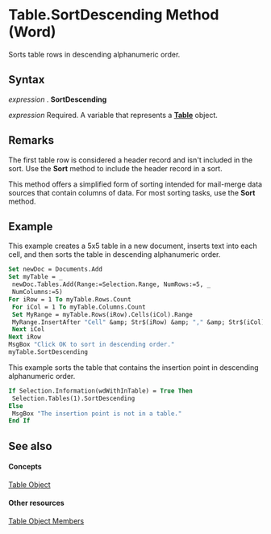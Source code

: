 
# Table.SortDescending Method (Word)

Sorts table rows in descending alphanumeric order.


## Syntax

 _expression_ . **SortDescending**

 _expression_ Required. A variable that represents a **[Table](996b58dd-ebc6-ee30-5bfe-c5e51a0f71d6.md)** object.


## Remarks

The first table row is considered a header record and isn't included in the sort. Use the  **Sort** method to include the header record in a sort.

This method offers a simplified form of sorting intended for mail-merge data sources that contain columns of data. For most sorting tasks, use the  **Sort** method.


## Example

This example creates a 5x5 table in a new document, inserts text into each cell, and then sorts the table in descending alphanumeric order.


```vb
Set newDoc = Documents.Add 
Set myTable = _ 
 newDoc.Tables.Add(Range:=Selection.Range, NumRows:=5, _ 
 NumColumns:=5) 
For iRow = 1 To myTable.Rows.Count 
 For iCol = 1 To myTable.Columns.Count 
 Set MyRange = myTable.Rows(iRow).Cells(iCol).Range 
 MyRange.InsertAfter "Cell" &amp; Str$(iRow) &amp; "," &amp; Str$(iCol) 
 Next iCol 
Next iRow 
MsgBox "Click OK to sort in descending order." 
myTable.SortDescending
```

This example sorts the table that contains the insertion point in descending alphanumeric order.




```vb
If Selection.Information(wdWithInTable) = True Then 
 Selection.Tables(1).SortDescending 
Else 
 MsgBox "The insertion point is not in a table." 
End If
```


## See also


#### Concepts


[Table Object](996b58dd-ebc6-ee30-5bfe-c5e51a0f71d6.md)
#### Other resources


[Table Object Members](5367ee92-b5a3-92c7-787b-46a302586a0d.md)
